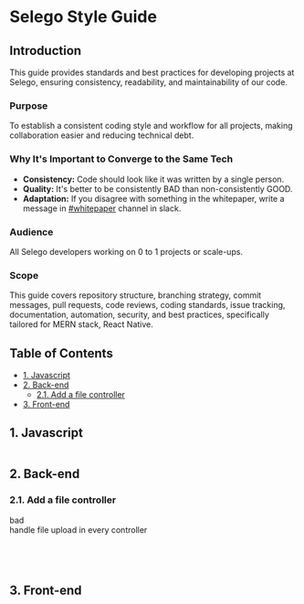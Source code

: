 # Selego Style Guide

## Introduction
This guide provides standards and best practices for developing projects at Selego, ensuring consistency, readability, and maintainability of our code.

### Purpose
To establish a consistent coding style and workflow for all projects, making collaboration easier and reducing technical debt.

### Why It's Important to Converge to the Same Tech
- **Consistency:** Code should look like it was written by a single person.
- **Quality:** It's better to be consistently BAD than non-consistently GOOD.
- **Adaptation:** If you disagree with something in the whitepaper, write a message in [#whitepaper](https://slack.com/app_redirect?channel=C06Q7TFKTV0) channel in slack. 

### Audience
All Selego developers working on 0 to 1 projects or scale-ups.

### Scope
This guide covers repository structure, branching strategy, commit messages, pull requests, code reviews, coding standards, issue tracking, documentation, automation, security, and best practices, specifically tailored for MERN stack, React Native. 

## Table of Contents

<!-- - [1. Javascript](#1.-Javascript)
- [2. Back-end](#2.-Back-end)
- [3. Front-end](#3.-Front-end)
- [4. DevOps](#4.-DevOps)
- [5. NoCode](#5.-NoCode)
- [6. Project](#6.-Project) -->

  - [1. Javascript](#1-javascript)
  - [2. Back-end](#2-back-end)
    - [2.1. Add a file controller](#21-add-a-file-controller)
  - [3. Front-end](#3-front-end)

## 1. Javascript

```js

```

## 2. Back-end

### 2.1. Add a file controller

bad<br>
handle file upload in every controller

```js

```


```js


```



```js

```

```js

```

## 3. Front-end

```js

```
